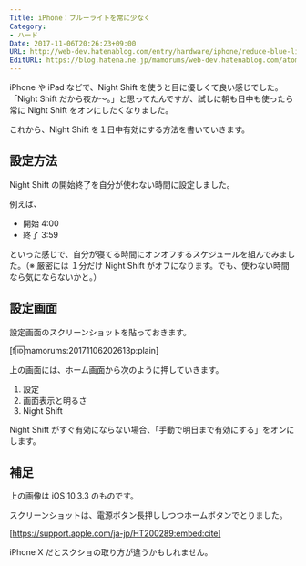 ```yaml
---
Title: iPhone：ブルーライトを常に少なく
Category:
- ハード
Date: 2017-11-06T20:26:23+09:00
URL: http://web-dev.hatenablog.com/entry/hardware/iphone/reduce-blue-light-using-night-shift
EditURL: https://blog.hatena.ne.jp/mamorums/web-dev.hatenablog.com/atom/entry/17391345971619779406
---
```


iPhone や iPad などで、Night Shift を使うと目に優しくて良い感じでした。「Night Shift だから夜か～。」と思ってたんですが、試しに朝も日中も使ったら常に Night Shift をオンにしたくなりました。

これから、Night Shift を１日中有効にする方法を書いていきます。


## 設定方法
Night Shift の開始終了を自分が使わない時間に設定しました。

例えば、

- 開始 4:00
- 終了 3:59

といった感じで、自分が寝てる時間にオンオフするスケジュールを組んでみました。（※ 厳密には １分だけ Night Shift がオフになります。でも、使わない時間なら気にならないかと。）


## 設定画面
設定画面のスクリーンショットを貼っておきます。

[f:id:mamorums:20171106202613p:plain]

上の画面には、ホーム画面から次のように押していきます。

1. 設定
2. 画面表示と明るさ
3. Night Shift

Night Shift がすぐ有効にならない場合、「手動で明日まで有効にする」をオンにします。


## 補足
上の画像は iOS 10.3.3 のものです。

スクリーンショットは、電源ボタン長押ししつつホームボタンでとりました。

[https://support.apple.com/ja-jp/HT200289:embed:cite]

iPhone X だとスクショの取り方が違うかもしれません。

